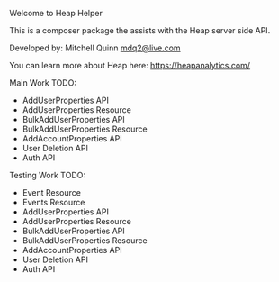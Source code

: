 Welcome to Heap Helper

This is a composer package the assists with the Heap server side API.

Developed by:
Mitchell Quinn <mdq2@live.com>

You can learn more about Heap here: https://heapanalytics.com/


Main Work TODO:
* AddUserProperties API
* AddUserProperties Resource
* BulkAddUserProperties API
* BulkAddUserProperties Resource
* AddAccountProperties API
* User Deletion API
* Auth API

Testing Work TODO:
* Event Resource
* Events Resource
* AddUserProperties API
* AddUserProperties Resource
* BulkAddUserProperties API
* BulkAddUserProperties Resource
* AddAccountProperties API
* User Deletion API
* Auth API


